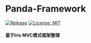 # Panda-Framework

[![Release](https://img.shields.io/github/v/release/PandaWzg/Panda-Framework.svg?style=flat-square)](https://github.com/PandaWzg/Panda-Framework)
[![License: MIT](https://img.shields.io/badge/License-MIT-yellow.svg)](https://opensource.org/licenses/MIT)
#### 基于Iris MVC模式框架整理

